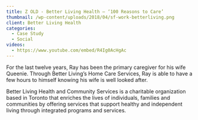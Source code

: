 ```yaml
---
title: Z OLD - Better Living Health – ‘100 Reasons to Care’
thumbnail: /wp-content/uploads/2018/04/sf-work-betterliving.png
client: Better Living Health
categories:
  - Case Study
  - Social
videos:
  - https://www.youtube.com/embed/R4Ig0AcHgAc
---
```

<p>
 For the last twelve years, Ray has been the
                              primary caregiver for his wife Queenie. Through
                              Better Living’s Home Care Services, Ray is
                              able to have a few hours to himself knowing his
                              wife is well looked after.
</p>
 <p>
 Better Living Health and Community Services is a
                              charitable organization based in Toronto that
                              enriches the lives of individuals, families and
                              communities by offering services that support
                              healthy and independent living through integrated
                              programs and services.
</p>
